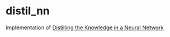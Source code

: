 # distil_nn
Implementation of [Distilling the Knowledge in a Neural Network](https://arxiv.org/pdf/1503.02531.pdf)
